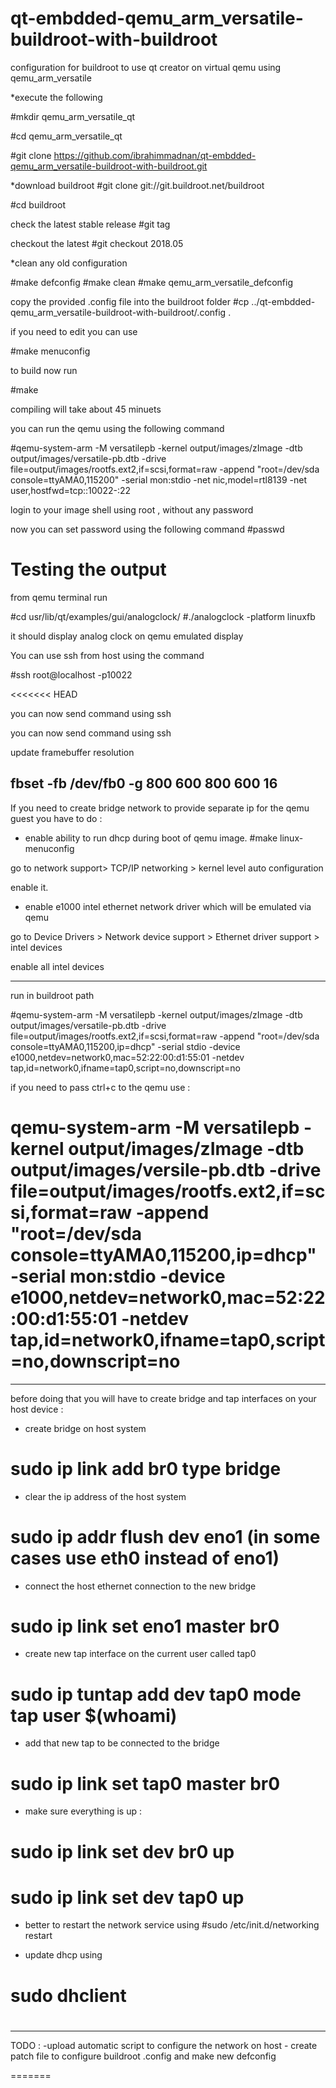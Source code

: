 # qt-embdded-qemu_arm_versatile-buildroot-with-buildroot
configuration for buildroot to use qt creator on virtual qemu using qemu_arm_versatile 


*execute the following 

#mkdir qemu_arm_versatile_qt

#cd qemu_arm_versatile_qt

#git clone https://github.com/ibrahimmadnan/qt-embdded-qemu_arm_versatile-buildroot-with-buildroot.git

*download buildroot
#git clone git://git.buildroot.net/buildroot

#cd buildroot

check the latest stable release
#git tag

checkout the latest
#git checkout 2018.05

*clean any old configuration

#make defconfig
#make clean
#make qemu_arm_versatile_defconfig

copy the provided .config file into the buildroot folder
#cp ../qt-embdded-qemu_arm_versatile-buildroot-with-buildroot/.config .



if you need to edit you can use 

#make menuconfig 

to build now run 

#make 

compiling will take about 45 minuets

you can run the qemu using the following command 

#qemu-system-arm -M versatilepb -kernel output/images/zImage -dtb output/images/versatile-pb.dtb -drive file=output/images/rootfs.ext2,if=scsi,format=raw -append "root=/dev/sda console=ttyAMA0,115200" -serial mon:stdio -net nic,model=rtl8139 -net user,hostfwd=tcp::10022-:22

login to your image shell using root , without any password

now you can set password using the following command
#passwd

# Testing the output
from qemu terminal run 

#cd usr/lib/qt/examples/gui/analogclock/
#./analogclock -platform linuxfb

it should display analog clock on qemu emulated display


You can use ssh from host using the command 

#ssh root@localhost -p10022

<<<<<<< HEAD


you can now send command using ssh

you can now send command using ssh

update framebuffer resolution

fbset -fb /dev/fb0 -g 800 600 800 600 16
------------------------------------------------------------------------------

If you need to create bridge network to provide separate ip for the qemu guest you have to do :

* enable ability to run dhcp during boot of qemu image.
#make linux-menuconfig

go to network support> TCP/IP networking > kernel level auto configuration

enable it.

* enable e1000 intel ethernet network driver which will be emulated via qemu

go to Device Drivers > Network device support > Ethernet driver support > intel devices 

enable all intel devices

---------------------------------------------------------------------------------


run in buildroot path 

#qemu-system-arm -M versatilepb -kernel output/images/zImage -dtb output/images/versatile-pb.dtb -drive file=output/images/rootfs.ext2,if=scsi,format=raw -append "root=/dev/sda console=ttyAMA0,115200,ip=dhcp" -serial stdio -device e1000,netdev=network0,mac=52:22:00:d1:55:01 -netdev tap,id=network0,ifname=tap0,script=no,downscript=no

if you need to pass ctrl+c to the qemu use :

# qemu-system-arm -M versatilepb -kernel output/images/zImage -dtb output/images/versile-pb.dtb -drive file=output/images/rootfs.ext2,if=scsi,format=raw -append "root=/dev/sda console=ttyAMA0,115200,ip=dhcp" -serial mon:stdio -device e1000,netdev=network0,mac=52:22:00:d1:55:01 -netdev tap,id=network0,ifname=tap0,script=no,downscript=no

------------------------------------

before doing that you will have to create bridge and tap interfaces on your host device :

* create bridge on host system

# sudo ip link add br0 type bridge

* clear the ip address of the host system

# sudo ip addr flush dev eno1        (in some cases use eth0 instead of eno1)

* connect the host ethernet connection to the new bridge 

# sudo ip link set eno1 master br0 

* create new tap interface on the current user called tap0

# sudo ip tuntap add dev tap0 mode tap user $(whoami)

* add that new tap to be connected to the bridge

# sudo ip link set tap0 master br0

* make sure everything is up :

# sudo ip link set dev br0 up
# sudo ip link set dev tap0 up

* better to restart the network service using 
#sudo /etc/init.d/networking restart

* update dhcp using 
# sudo dhclient
#
-------------------------------------------------------------------------------

TODO : -upload automatic script to configure the network on host
       - create patch file to configure buildroot .config and make new defconfig

=======


